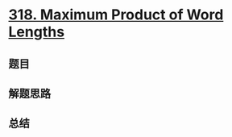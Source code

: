 # [318. Maximum Product of Word Lengths](https://leetcode.com/problems/maximum-product-of-word-lengths/)

## 题目


## 解题思路


## 总结



